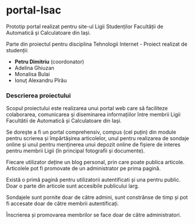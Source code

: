 # portal-lsac
Prototip portal realizat pentru site-ul Ligii Studenților Facultății de Automatică și Calculatoare din Iași.

Parte din proiectul pentru disciplina Tehnologii Internet - Proiect realizat de studenții:

* **Petru Dimitriu** (coordonator)
* Adelina Ghiuzan
* Monalisa Bulai
* Ionuț Alexandru Pîrău

### Descrierea proiectului
Scopul proiectului este realizarea unui portal web care să faciliteze colaborarea, comunicarea și diseminarea informațiilor între membrii Ligii Facultătii de Automatică și Calculatoare din Iași. 
  
Se dorește a fi un portal comprehensiv, compus (cel puțin) din module pentru scrierea și împărtășirea articolelor, unul pentru realizarea de sondaje online și unul pentru menținerea unui depozit online de fișiere de interes pentru membrii Ligii (în principal fotografii și documente). 
  
Fiecare utilizator deține un blog personal, prin care poate publica articole. Articolele pot fi promovate de un administrator pe prima pagină. 
  
Există o primă pagină pentru utilizatorii autentificati și una pentru public. Doar o parte din articole sunt accesibile publicului larg. 
  
Sondajele sunt pornite doar de către admini, sunt constrânse de timp și pot fi accesate doar de către membrii autentificați. 
  
Înscrierea și promovarea membrilor se face doar de către administratori. 
  
